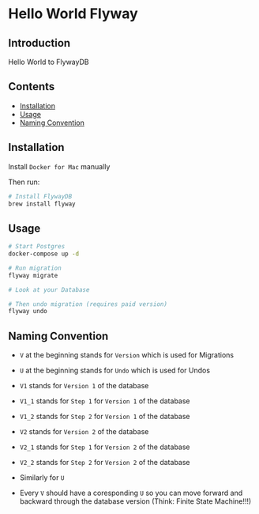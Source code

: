 # Hello World Flyway

## Introduction

Hello World to FlywayDB

## Contents

- [Installation](#installation)
- [Usage](#usage)
- [Naming Convention](#naming-convention)

## Installation

Install `Docker for Mac` manually

Then run:

```bash
# Install FlywayDB
brew install flyway
```

## Usage

```bash
# Start Postgres
docker-compose up -d

# Run migration
flyway migrate

# Look at your Database

# Then undo migration (requires paid version)
flyway undo
```

## Naming Convention

- `V` at the beginning stands for `Version` which is used for Migrations
- `U` at the beginning stands for `Undo` which is used for Undos

- `V1` stands for `Version 1` of the database
- `V1_1` stands for `Step 1` for `Version 1` of the database
- `V1_2` stands for `Step 2` for `Version 1` of the database
- `V2` stands for `Version 2` of the database
- `V2_1` stands for `Step 1` for `Version 2` of the database
- `V2_2` stands for `Step 2` for `Version 2` of the database

- Similarly for `U`

- Every `V` should have a coresponding `U` so you can move forward and backward through the database version (Think: Finite State Machine!!!)
